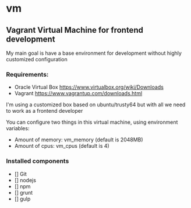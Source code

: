 # vm
## Vagrant Virtual Machine for frontend development  
My main goal is have a base environment for development without highly customized configuration  

### Requirements:
- Oracle Virtual Box https://www.virtualbox.org/wiki/Downloads  
- Vagrant https://www.vagrantup.com/downloads.html  

I'm using a customized box based on ubuntu/trusty64 but with all we need to work as a frontend developer  

You can configure two things in this virtual machine, using environment variables:  
  - Amount of memory: vm_memory (default is 2048MB)
  - Amount of cpus: vm_cpus (default is 4)  

### Installed components  
  - [] Git
  - [] nodejs
  - [] npm
  - [] grunt
  - [] gulp
